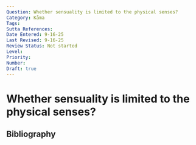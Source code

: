 ```yaml
---
Question: Whether sensuality is limited to the physical senses?
Category: Kāma
Tags: 
Sutta References: 
Date Entered: 9-16-25
Last Revised: 9-16-25
Review Status: Not started
Level: 
Priority: 
Number: 
Draft: true
---
```


# Whether sensuality is limited to the physical senses?

## Bibliography

<!-- 

Notes:



-->